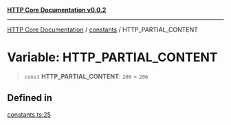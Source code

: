 [**HTTP Core Documentation v0.0.2**](../../README.md)

***

[HTTP Core Documentation](../../modules.md) / [constants](../README.md) / HTTP\_PARTIAL\_CONTENT

# Variable: HTTP\_PARTIAL\_CONTENT

> `const` **HTTP\_PARTIAL\_CONTENT**: `206` = `206`

## Defined in

[constants.ts:25](https://github.com/stonemjs/http-core/blob/ed7c2187bd85b6877da7cd9f8c94448716446e07/src/constants.ts#L25)
